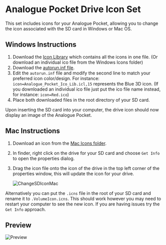 # Analogue Pocket Drive Icon Set
This set includes icons for your Analogue Pocket, allowing you to change the icon associated with the SD card in Windows or Mac OS.

## Windows Instructions
1. Download the [Icon Library](https://github.com/random11x/Analogue-Pocket-Drive-Icon-Set/blob/main/Analogue_Pocket_Ico_Lib.icl) which contains all the icons in one file. (Or download an individual ico file from the Windows Icons folder)
2. Download the [autorun.inf file](https://github.com/random11x/Analogue-Pocket-Drive-Icon-Set/blob/main/autorun.inf).
3. Edit the `autorun.inf` file and modify the second line to match your preferred icon color/design. For instance: `icon=Analogue_Pocket_Ico_Lib.icl,15` represents the Blue 3D icon. (If you downloaded an individual ico file just put the ico file name instead, for instance: `icon=Red.ico`)
4. Place both downloaded files in the root directory of your SD card.

Upon inserting the SD card into your computer, the drive icon should now display an image of the Analogue Pocket.

## Mac Instructions
1. Download an icon from the [Mac Icons folder](https://github.com/random11x/Analogue-Pocket-Drive-Icon-Set/tree/main/Mac%20Icons).
2. In finder, right click on the drive for your SD card and choose `Get Info` to open the properties dialog.
3. Drag the icon file onto the icon of the drive in the top left corner of the properties window, this will update the icon for your drive.

   ![ChangeSDIconMac](https://github.com/random11x/Analogue-Pocket-Drive-Icon-Set/assets/137963515/dd4607da-61ca-4104-97a5-9928ff244b28)

Alternatively you can put the `.icns` file in the root of your SD card and rename it to `.VolumeIcon.icns`. This should work however you may need to restart your computer to see the new icon. If you are having issues try the `Get Info` approach.

## Preview
![Preview](https://github.com/random11x/Analogue-Pocket-Drive-Icon-Set/assets/137963515/f20dcb01-b06b-48ad-87bc-b479fd6f6007)

